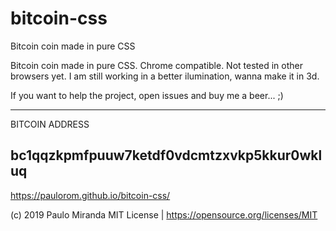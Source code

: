 # bitcoin-css
Bitcoin coin made in pure CSS

Bitcoin coin made in pure CSS. Chrome compatible. Not tested in other browsers yet. I am still working in a better ilumination, wanna make it in 3d.

If you want to help the project, open issues and buy me a beer... ;)

------------------------------------
BITCOIN ADDRESS

bc1qqzkpmfpuuw7ketdf0vdcmtzxvkp5kkur0wkluq
------------------------------------

https://paulorom.github.io/bitcoin-css/

    
(c) 2019 Paulo Miranda
MIT License | https://opensource.org/licenses/MIT

